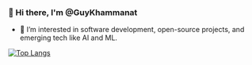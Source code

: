 ### 👋 Hi there, I'm @GuyKhammanat

- 👀 I’m interested in software development, open-source projects, and emerging tech like AI and ML.

[![Top Langs](https://github-readme-stats-git-masterrstaa-rickstaa.vercel.app/api/top-langs/?username=Guy-Khammanat)](https://github.com/Guy-Khammanat/github-readme-stats)
 
